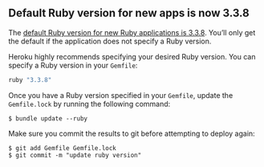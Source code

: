 ## Default Ruby version for new apps is now 3.3.8

The [default Ruby version for new Ruby applications is 3.3.8](https://devcenter.heroku.com/articles/ruby-support#default-ruby-version-for-new-apps). You’ll only get the default if the application does not specify a Ruby version.

Heroku highly recommends specifying your desired Ruby version. You can specify a Ruby version in your `Gemfile`:

```ruby
ruby "3.3.8"
```

Once you have a Ruby version specified in your `Gemfile`, update the `Gemfile.lock` by running the following command:

```term
$ bundle update --ruby
```

Make sure you commit the results to git before attempting to deploy again:

```term
$ git add Gemfile Gemfile.lock
$ git commit -m "update ruby version"
```
